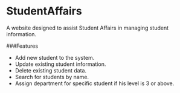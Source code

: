 # StudentAffairs
A website designed to assist Student Affairs in managing student information.

###Features
- Add new student to the system.
- Update existing student information.
- Delete existing student data.
- Search for students by name.
- Assign department for specific student if his level is 3 or above.
